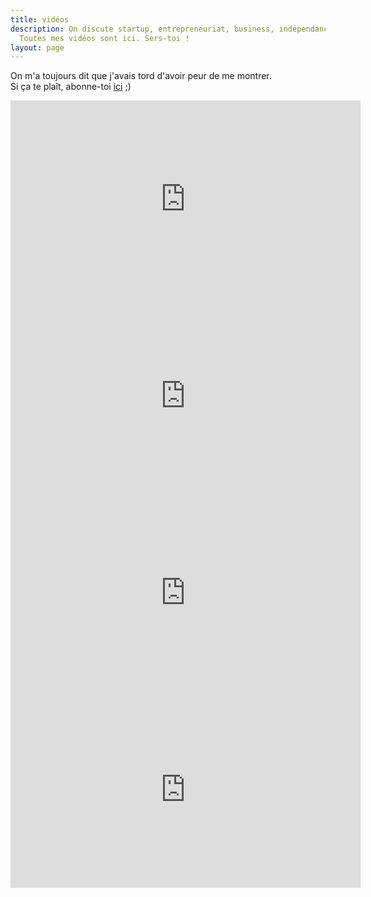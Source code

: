 ```yaml
---
title: vidéos
description: On discute startup, entrepreneuriat, business, indépendance financière.
  Toutes mes vidéos sont ici. Sers-toi !
layout: page
---
```


On m'a toujours dit que j'avais tord d'avoir peur de me montrer.<br/>
Si ça te plaît, abonne-toi <a href="http://bit.ly/BienveillanceEtRadicalite">ici</a> ;)

<iframe width="560" height="315" src="https://www.youtube.com/embed/J_5UGQhuF5s" frameborder="0" allow="accelerometer; autoplay; encrypted-media; gyroscope; picture-in-picture" allowfullscreen></iframe>

<iframe width="560" height="315" src="https://www.youtube.com/embed/kbxOyC9Cvec" frameborder="0" allow="accelerometer; autoplay; encrypted-media; gyroscope; picture-in-picture" allowfullscreen></iframe>

<iframe width="560" height="315" src="https://www.youtube.com/embed/L4kbfExb4MA" frameborder="0" allow="accelerometer; autoplay; encrypted-media; gyroscope; picture-in-picture" allowfullscreen></iframe>

<iframe width="560" height="315" src="https://www.youtube.com/embed/mp4nWZNKffM" frameborder="0" allow="accelerometer; autoplay; encrypted-media; gyroscope; picture-in-picture" allowfullscreen></iframe>